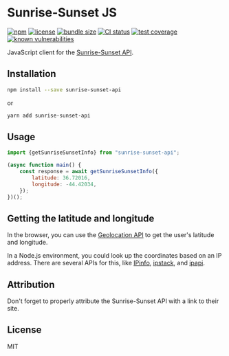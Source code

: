 # Sunrise-Sunset JS

[![npm](https://img.shields.io/npm/v/sunrise-sunset-api.svg)](https://www.npmjs.com/package/sunrise-sunset-api)
[![license](https://img.shields.io/npm/l/sunrise-sunset-api.svg)](https://github.com/dguo/sunrise-sunset-api/blob/main/LICENSE.txt)
[![bundle size](https://img.shields.io/bundlephobia/minzip/sunrise-sunset-api)](https://bundlephobia.com/result?p=sunrise-sunset-api)
[![CI status](https://github.com/dguo/sunrise-sunset-js/workflows/CI/badge.svg)](https://github.com/dguo/sunrise-sunset-js/actions?query=branch%3Amain)
[![test coverage](https://codecov.io/gh/dguo/sunrise-sunset-js/branch/main/graph/badge.svg)](https://codecov.io/gh/dguo/sunrise-sunset-js)
[![known vulnerabilities](https://snyk.io/test/github/dguo/sunrise-sunset-js/badge.svg?targetFile=package.json)](https://snyk.io/test/github/dguo/sunrise-sunset-js?targetFile=package.json)

JavaScript client for the [Sunrise-Sunset
API](https://sunrise-sunset.org/api).

## Installation

```sh
npm install --save sunrise-sunset-api
```

or

```sh
yarn add sunrise-sunset-api
```

## Usage

```js
import {getSunriseSunsetInfo} from "sunrise-sunset-api";

(async function main() {
    const response = await getSunriseSunsetInfo({
        latitude: 36.72016,
        longitude: -44.42034,
    });
})();
```

## Getting the latitude and longitude

In the browser, you can use the [Geolocation
API](https://developer.mozilla.org/en-US/docs/Web/API/Geolocation_API) to get
the user's latitude and longitude.

In a Node.js environment, you could look up the coordinates based on an IP
address. There are several APIs for this, like [IPinfo](https://ipinfo.io/),
[ipstack](https://ipstack.com/), and [ipapi](https://ipapi.co/).

## Attribution

Don't forget to properly attribute the Sunrise-Sunset API with a link to
their site.

## License

MIT
